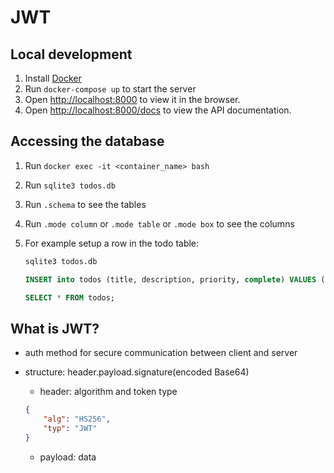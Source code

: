 # JWT

## Local development

1. Install [Docker](https://www.docker.com/products/docker-desktop)
2. Run `docker-compose up` to start the server
3. Open [http://localhost:8000](http://localhost:8000) to view it in the browser.
4. Open [http://localhost:8000/docs](http://localhost:8000/docs) to view the API documentation.

## Accessing the database

1. Run `docker exec -it <container_name> bash`
2. Run `sqlite3 todos.db`
3. Run `.schema` to see the tables
4. Run `.mode column` or `.mode table` or `.mode box` to see the columns
5. For example setup a row in the todo table:

   ```sql
   sqlite3 todos.db

   INSERT into todos (title, description, priority, complete) VALUES ("Feed the dog", "He is hungary",5, false);

   SELECT * FROM todos;

   ```

## What is JWT?

- auth method for secure communication between client and server
- structure: header.payload.signature(encoded Base64)
  - header: algorithm and token type

   ```json
   {
       "alg": "HS256",
       "typ": "JWT"
   }
   ```

  - payload: data
